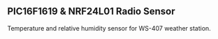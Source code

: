 ## PIC16F1619 &  NRF24L01 Radio Sensor

Temperature and relative humidity sensor for WS-407 weather station.
